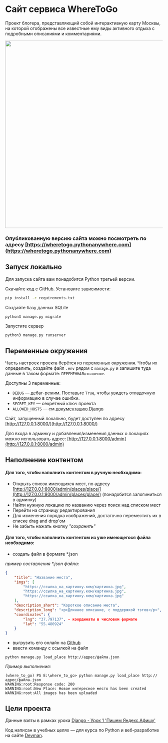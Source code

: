 # Сайт сервиса WhereToGo

Проект блогера, представляющий собой интерактивную карту Москвы, на которой отображены все известные ему виды активного отдыха с подробными описаниями и комментариями.

<img src="https://imageup.ru/img259/4285519/where_to_go.jpg" width="600" >

### Опубликованную версию сайта можно посмотреть по адресу [https://wheretogo.pythonanywhere.com](https://wheretogo.pythonanywhere.com)

## Запуск локально

Для запуска сайта вам понадобится Python третьей версии.

Скачайте код с GitHub. Установите зависимости:

```sh
pip install -r requirements.txt
```

Создайте базу данных SQLite

```sh
python3 manage.py migrate
```

Запустите сервер

```sh
python3 manage.py runserver
```

## Переменные окружения

Часть настроек проекта берётся из переменных окружения. Чтобы их определить, создайте файл `.env` рядом с `manage.py` и запишите туда данные в таком формате: `ПЕРЕМЕННАЯ=значение`.

Доступны 3 переменные:
- `DEBUG` — дебаг-режим. Поставьте `True`, чтобы увидеть отладочную информацию в случае ошибки.
- `SECRET_KEY` — секретный ключ проекта
- `ALLOWED_HOSTS` — см [документацию Django](https://docs.djangoproject.com/en/3.1/ref/settings/#allowed-hosts)

Сайт, запущенный локально, будет доступен по адресу [http://127.0.0.1:8000/](http://127.0.0.1:8000/)

Для входа в админку и добавления/изменения данных о локациях можно использовать адрес: [http://127.0.0.1:8000/admin](http://127.0.0.1:8000/admin)

## Наполнение контентом
#### Для того, чтобы наполнить контентом в ручную необходимо:
 - Открыть список имеющихся мест, по адресу [http://127.0.0.1:8000/admin/places/place/](http://127.0.0.1:8000/admin/places/place/) (понадобится залогиниться в админку)
 - Найти нужную локацию по названию через поиск над списком мест
 - Перейти на страницу редактирования
 - Для изменения порядка изображений, достаточно переместить их в списке drag and drop'ом
 - Не забыть нажать кнопку <i>"сохранить"</i>

#### Для того, чтобы наполнить контентом из уже имеющегося файла необходимо:
 - создать файл в формате *.json

<i>пример составления *.json файла:</i>
```json
{
    "title": "Название места",
    "imgs": [
        "https://ссылка_на_картинку.ком/картинка.jpg",
        "https://ссылка_на_картинку.ком/картинка.jpg",
        "https://ссылка_на_картинку.ком/картинка.jpg"
    ],
    "description_short": "Короткое описание места",
    "description_long": "<p>Длинное описание, с поддержкой тэгов</p>",
    "coordinates": {
        "lng": "37.797137", - координаты в числовом формате
        "lat": "55.480924"
    }
}
```
 - выгрузить его онлайн на [Github](https://github.com)
 - ввести команду с ссылкой на файл
```commandline
python manage.py load_place http://адрес/файла.json
```

<i>Пример выполнения:</i>
```commandline
(where_to_go) PS E:\where_to_go> python manage.py load_place http://адрес/файла.json
WARNING:root:Response code: 200
WARNING:root:New Place: Новое интересное место has been created
WARNING:root:All images has been uploaded
```

## Цели проекта
Данные взяты в рамках урока [Django - Урок 1 'Пишем Яндекс.Афишу'](https://dvmn.org/modules/django/)


Код написан в учебных целях — для курса по Python и веб-разработке на сайте [Devman](https://dvmn.org).
